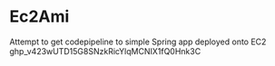 # Ec2Ami
Attempt to get codepipeline to simple Spring app deployed onto EC2
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

